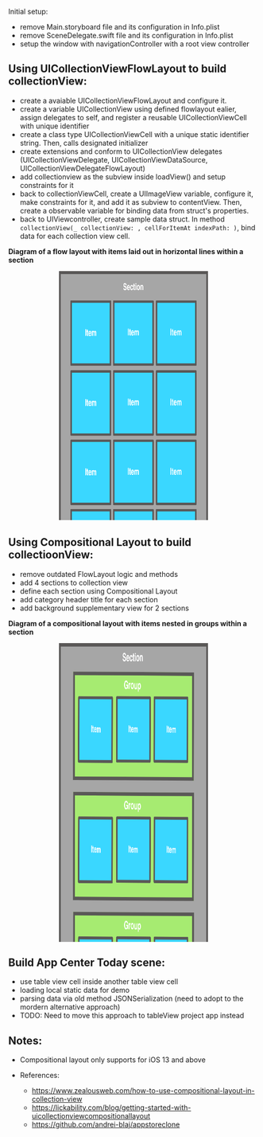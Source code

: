 Initial setup: 
- remove Main.storyboard file and its configuration in Info.plist 
- remove SceneDelegate.swift file and its configuration  in Info.plist 
- setup the window with navigationController with a root view controller 

## Using UICollectionViewFlowLayout to build collectionView: 
- create a avaiable UICollectionViewFlowLayout and configure it.
- create a variable UICollectionView using defined flowlayout ealier, assign delegates to self, and register a reusable UICollectionViewCell with unique identifier
- create a class type UICollectionViewCell with a unique static identifier string. Then, calls designated initializer
- create extensions and conform to UICollectionView delegates (UICollectionViewDelegate, UICollectionViewDataSource, UICollectionViewDelegateFlowLayout)
- add collectionview as the subview inside loadView() and setup constraints for it
- back to collectionViewCell, create a UIImageView variable, configure it, make constraints  for it, and  add it as subview to contentView. Then, create a observable variable for binding data  from struct's properties.
- back to UIViewcontroller, create sample data struct. In method  `collectionView(_ collectionView: , cellForItemAt indexPath: )`, bind data for each collection view cell.

**Diagram of a flow layout with items laid out in horizontal lines within a section**

<p align="center">
<img src="./Flow-layout.png" width=300 height=500>
</p>

## Using Compositional Layout to build collectioonView: 
- remove outdated FlowLayout logic and methods
- add 4 sections to collection view
- define each section using Compositional Layout
- add category header title for each section
- add background supplementary view for 2 sections

**Diagram of a compositional layout with items nested in groups within a section**

<p align="center">
<img src="./Compositional-layout.png" width=300 height=600 align=center>
</p>

## Build App Center Today scene:
- use table view cell inside another table view cell
- loading local static data for demo 
- parsing data via old method JSONSerialization (need to adopt to the mordern alternative approach)
- TODO: Need to move this approach to tableView project app instead

## Notes: 
- Compositional layout only supports for iOS 13 and above 

- References: 
  + https://www.zealousweb.com/how-to-use-compositional-layout-in-collection-view
  + https://lickability.com/blog/getting-started-with-uicollectionviewcompositionallayout
  + https://github.com/andrei-blaj/appstoreclone

